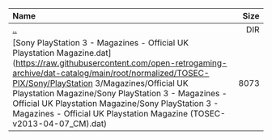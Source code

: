 |Name|Size|
|:---|---:|
|[..](../index.html)|DIR|
|[Sony PlayStation 3 - Magazines - Official UK Playstation Magazine.dat](https://raw.githubusercontent.com/open-retrogaming-archive/dat-catalog/main/root/normalized/TOSEC-PIX/Sony/PlayStation 3/Magazines/Official UK Playstation Magazine/Sony PlayStation 3 - Magazines - Official UK Playstation Magazine/Sony PlayStation 3 - Magazines - Official UK Playstation Magazine (TOSEC-v2013-04-07_CM).dat)|8073|
